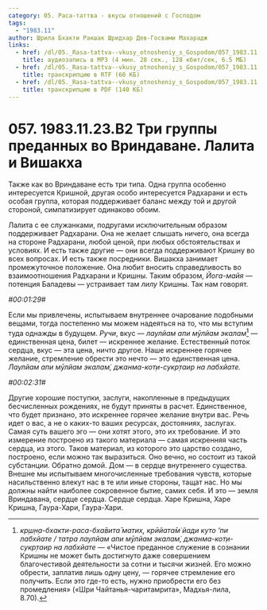 ```yaml
---
category: 05. Раса-таттва - вкусы отношений с Господом
tags:
  - "1983.11"
author: Шрила Бхакти Ракшак Шридхар Дев-Госвами Махарадж
links:
  - href: /dl/05._Rasa-tattva--vkusy_otnosheniy_s_Gospodom/057_1983.11.23.B2_SridharMj_Tri_gruppy_predannyh_vo_Vrindavane___Lalita_i_Vishakha.mp3
    title: аудиозапись в MP3 (4 мин. 28 сек., 128 кбит/сек, 6.5 МБ)
  - href: /dl/05._Rasa-tattva--vkusy_otnosheniy_s_Gospodom/057_1983.11.23.B2_SridharMj_Tri_gruppy_predannyh_vo_Vrindavane___Lalita_i_Vishakha.rtf
    title: транскрипцию в RTF (60 КБ)
  - href: /dl/05._Rasa-tattva--vkusy_otnosheniy_s_Gospodom/057_1983.11.23.B2_SridharMj_Tri_gruppy_predannyh_vo_Vrindavane___Lalita_i_Vishakha.pdf
    title: транскрипцию в PDF (140 КБ)
---
```


# 057. 1983.11.23.В2 Три группы преданных во Вриндаване. Лалита и Вишакха

Также как во Вриндаване есть три типа. Одна группа особенно интересуется Кришной, другая особо интересуется Радхарани и есть особая группа, которая поддерживает баланс между той и другой стороной, симпатизирует одинаково обоим.

Лалита с ее служанками, подругами исключительным образом поддерживает Радхарани. Она не желает слышать ничего, она всегда на стороне Радхарани, любой ценой, при любых обстоятельствах и условиях. И есть также другие — они всегда поддерживают Кришну во всех вопросах. И есть также посредники. Вишакха занимает промежуточное положение. Она любит вносить справедливость во взаимоотношения Радхарани и Кришны. Таким образом, *Йога-майя* — потенция Баладевы — устраивает там *лилу* Кришны. Так нам говорят.

*#00:01:29#*

Если мы привлечены, испытываем внутреннее очарование подобными вещами, тогда постепенно мы можем надеяться на то, что мы вступим туда однажды в будущем. *Ручи*, вкус — *лаулйам апи мӯлйам экалам̇*[^_ftn1] — единственная цена, билет — искреннее желание. Естественный поток сердца, вкус — эта цена, ничто другое. Наше искреннее горячее желание, стремление обрести это нечто — это единственная цена. *Лаулйам апи мӯлйам экалам̇, джанма-кот̣и-сукр̣таир на лабхйате.*

*#00:02:31#*

Другие хорошие поступки, заслуги, накопленные в предыдущих бесчисленных рождениях, не будут приняты в расчет. Единственное, что будет признано, это искреннее горячее желание внутри вас. Речь идет о вас, а не о каких-то ваших ресурсах, достояниях, заслугах. Самая суть вашего эго — они хотят этого, это их требование. И это измерение построено из такого материала — самая искренняя часть сердца, из этого. Таков материал, из которого это царство создано, построено, если можно так выразиться. Оно вечно, но состоит из такой субстанции. Обратно домой. Дом — в сердце внутреннего существа. Внешне мы испытываем многочисленные требования чувств, которые насильственно влекут нас в те или иные стороны, тащат нас. Но мы должны найти наиболее сокровенное бытие, самих себя. И это — земля Вриндавана, сердце сердца. Сердце сердца. Харе Кришна, Харе Кришна, Гаура-Хари, Гаура-Хари.



[^_ftn1]: *кр̣ш̣н̣а-бхакти-раса-бха̄вита̄ матих̣, крӣйата̄м̇ йади куто ’пи лабхйате / татра лаулйам апи мӯлйам экалам̇, джанма-кот̣и-сукр̣таир на лабхйате* — «Чистое преданное служение в сознании Кришны не может быть достигнуто даже совершением благочестивой деятельности за сотни и тысячи жизней. Его можно обрести, заплатив лишь одну цену, — горячее стремление его получить. Если это где-то есть, нужно приобрести его без промедления» («Шри Чайтанья-чаритамрита», Мадхья-лила, 8.70).

